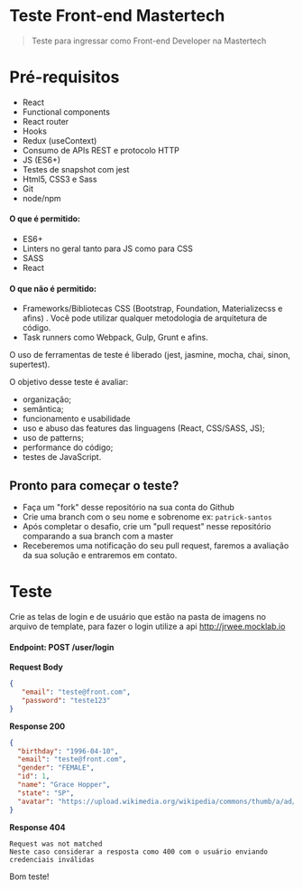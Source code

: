 # Teste Front-end Mastertech
> Teste para ingressar como Front-end Developer na Mastertech

# Pré-requisitos
- React
- Functional components
- React router
- Hooks
- Redux (useContext)
- Consumo de APIs REST e protocolo HTTP
- JS (ES6+)
- Testes de snapshot com jest
- Html5, CSS3 e Sass
- Git
- node/npm

#### O que é permitido:
- ES6+
- Linters no geral tanto para JS como para CSS
- SASS
- React


#### O que não é permitido:
- Frameworks/Bibliotecas CSS (Bootstrap, Foundation, Materializecss e afins) . Você pode utilizar qualquer metodologia de arquitetura de código.
- Task runners como Webpack, Gulp, Grunt e afins.


O uso de ferramentas de teste é liberado (jest, jasmine, mocha, chai, sinon, supertest).

O objetivo desse teste é avaliar:
- organização;
- semântica;
- funcionamento e usabilidade
- uso e abuso das features das linguagens (React, CSS/SASS, JS);
- uso de patterns;
- performance do código;
- testes de JavaScript.


## Pronto para começar o teste?

- Faça um "fork" desse repositório na sua conta do Github
- Crie uma branch com o seu nome e sobrenome ex: `patrick-santos`
- Após completar o desafio, crie um "pull request" nesse repositório comparando a sua branch com a master
- Receberemos uma notificação do seu pull request, faremos a avaliação da sua solução e entraremos em contato.


# Teste
Crie as telas de login e de usuário que estão na pasta de imagens no arquivo de template, para fazer o login utilize 
a api http://jrwee.mocklab.io


#### Endpoint: POST /user/login
**Request Body**

 ``` json 
 {
    "email": "teste@front.com",
    "password": "teste123"
}
```

**Response 200**
```json
{
  "birthday": "1996-04-10",
  "email": "teste@front.com",
  "gender": "FEMALE",
  "id": 1,
  "name": "Grace Hopper",
  "state": "SP",
  "avatar": "https://upload.wikimedia.org/wikipedia/commons/thumb/a/ad/Commodore_Grace_M._Hopper%2C_USN_%28covered%29.jpg/1200px-Commodore_Grace_M._Hopper%2C_USN_%28covered%29.jpg"
}
```

**Response 404**
```
Request was not matched 
Neste caso considerar a resposta como 400 com o usuário enviando credenciais inválidas
```

Bom teste!


  